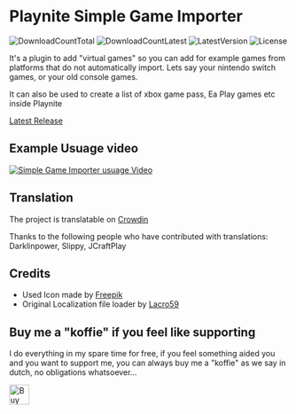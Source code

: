 # Playnite Simple Game Importer
![DownloadCountTotal](https://img.shields.io/github/downloads/joyrider3774/Playnite_Simple_Game_Importer/total?label=total%20downloads&style=plastic) ![DownloadCountLatest](https://img.shields.io/github/downloads/joyrider3774/Playnite_Simple_Game_Importer/latest/total?style=plastic) ![LatestVersion](https://img.shields.io/github/v/tag/joyrider3774/Playnite_Simple_Game_Importer?label=Latest%20version&style=plastic) ![License](https://img.shields.io/github/license/joyrider3774/Playnite_Simple_Game_Importer?style=plastic)

It's a plugin to add "virtual games" so you can add for example games from platforms that do not automatically import. Lets say your nintendo switch games, or your old console games. 

It can also be used to create a list of xbox game pass, Ea Play games etc inside Playnite

[Latest Release](https://github.com/joyrider3774/Playnite_Simple_Game_Importer/releases/latest)

## Example Usuage video
[![Simple Game Importer usuage Video](http://img.youtube.com/vi/4KVo9wlF9hQ/0.jpg)](https://youtu.be/4KVo9wlF9hQ "Simple Game Importer usuage Video")

## Translation
The project is translatable on [Crowdin](https://crowdin.com/project/playnite-game-speak)

Thanks to the following people who have contributed with translations:
Darklinpower, Slippy, JCraftPlay

## Credits
* Used Icon made by [Freepik](http://www.freepik.com/)
* Original Localization file loader by [Lacro59](https://github.com/Lacro59)

## Buy me a "koffie" if you feel like supporting 
I do everything in my spare time for free, if you feel something aided you and you want to support me, you can always buy me a "koffie" as we say in dutch, no obligations whatsoever...

<a href='https://ko-fi.com/Q5Q3BKI5S' target='_blank'><img height='36' style='border:0px;height:36px;' src='https://cdn.ko-fi.com/cdn/kofi2.png?v=3' border='0' alt='Buy Me a Coffee at ko-fi.com' /></a>
